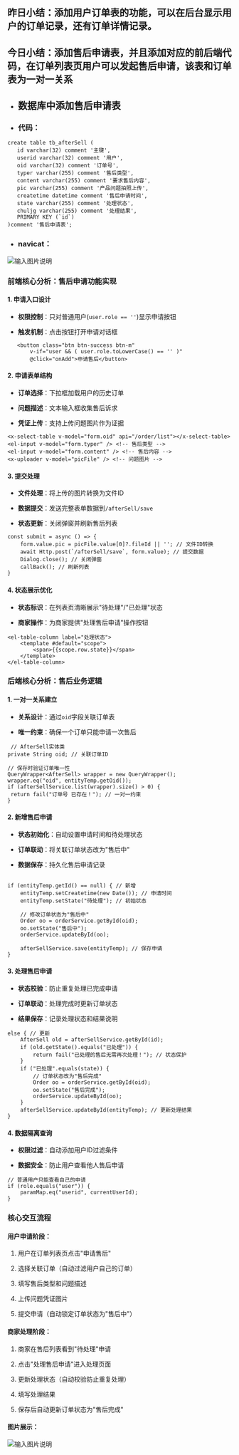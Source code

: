 

## **昨日小结**：添加用户订单表的功能，可以在后台显示用户的订单记录，还有订单详情记录。
## **今日小结**：添加售后申请表，并且添加对应的前后端代码，在订单列表页用户可以发起售后申请，该表和订单表为一对一关系
 - ## **数据库中添加售后申请表**
 - ### 代码：
 ```vue
create table tb_afterSell (  
    id varchar(32) comment '主键',  
    userid varchar(32) comment '用户',  
    oid varchar(32) comment '订单号',  
    typer varchar(255) comment '售后类型',  
    content varchar(255) comment '要求售后内容',  
    pic varchar(255) comment '产品问题拍照上传',  
    createtime datetime comment '售后申请时间',  
    state varchar(255) comment '处理状态',  
    chuljg varchar(255) comment '处理结果',  
    PRIMARY KEY (`id`)  
)comment '售后申请表';
```
- ### navicat：
![输入图片说明](/imgs/2025-06-26/6eRXQPkv2wgTsPhC.png)
### 前端核心分析：售后申请功能实现
#### 1. **申请入口设计**
-   **权限控制**：只对普通用户(`user.role == ''`)显示申请按钮
    
-   **触发机制**：点击按钮打开申请对话框
 ```
    <button class="btn btn-success btn-m" 
        v-if="user && ( user.role.toLowerCase() == '' )" 
        @click="onAdd">申请售后</button>
```
#### 2. **申请表单结构**
-   **订单选择**：下拉框加载用户的历史订单
    
-   **问题描述**：文本输入框收集售后诉求
    
-   **凭证上传**：支持上传问题图片作为证据
```
<x-select-table v-model="form.oid" api="/order/list"></x-select-table>
<el-input v-model="form.typer" /> <!-- 售后类型 -->
<el-input v-model="form.content" /> <!-- 售后内容 -->
<x-uploader v-model="picFile" /> <!-- 问题图片 -->
```
#### 3. **提交处理**




-   **文件处理**：将上传的图片转换为文件ID
    
-   **数据提交**：发送完整表单数据到`/afterSell/save`
    
-   **状态更新**：关闭弹窗并刷新售后列表
```
const submit = async () => {
    form.value.pic = picFile.value[0]?.fileId || ''; // 文件ID转换
    await Http.post(`/afterSell/save`, form.value); // 提交数据
    Dialog.close(); // 关闭弹窗
    callBack(); // 刷新列表
}
```
#### 4. **状态展示优化**




-   **状态标识**：在列表页清晰展示"待处理"/"已处理"状态
    
-   **商家操作**：为商家提供"处理售后申请"操作按钮
```
<el-table-column label="处理状态">
    <template #default="scope">
        <span>{{scope.row.state}}</span>
    </template>
</el-table-column>
```

### 后端核心分析：售后业务逻辑

#### 1. **一对一关系建立**





-   **关系设计**：通过`oid`字段关联订单表
    
-   **唯一约束**：确保一个订单只能申请一次售后
   ```
    // AfterSell实体类
private String oid; // 关联订单ID

// 保存时验证订单唯一性
QueryWrapper<AfterSell> wrapper = new QueryWrapper();
wrapper.eq("oid", entityTemp.getOid());
if (afterSellService.list(wrapper).size() > 0) {
    return fail("订单号 已存在！"); // 一对一约束
}
```
#### 2. **新增售后申请**




-   **状态初始化**：自动设置申请时间和待处理状态
    
-   **订单联动**：将关联订单状态改为"售后中"
    
-   **数据保存**：持久化售后申请记录
```

if (entityTemp.getId() == null) { // 新增
    entityTemp.setCreatetime(new Date()); // 申请时间
    entityTemp.setState("待处理"); // 初始状态
    
    // 修改订单状态为"售后中"
    Order oo = orderService.getById(oid);
    oo.setState("售后中");
    orderService.updateById(oo);
    
    afterSellService.save(entityTemp); // 保存申请
}
```    

#### 3. **处理售后申请**



-   **状态校验**：防止重复处理已完成申请
    
-   **订单联动**：处理完成时更新订单状态
    
-   **结果保存**：记录处理状态和结果说明
```
else { // 更新
    AfterSell old = afterSellService.getById(id);
    if (old.getState().equals("已处理")) {
        return fail("已处理的售后无需再次处理！"); // 状态保护
    }
    if ("已处理".equals(state)) {
        // 订单状态改为"售后完成"
        Order oo = orderService.getById(oid);
        oo.setState("售后完成");
        orderService.updateById(oo);
    }
    afterSellService.updateById(entityTemp); // 更新处理结果
}
```    

#### 4. **数据隔离查询**



-   **权限过滤**：自动添加用户ID过滤条件
    
-   **数据安全**：防止用户查看他人售后申请
```
// 普通用户只能查看自己的申请
if (role.equals("user")) {
    paramMap.eq("userid", currentUserId);
}
```
### 核心交互流程

#### 用户申请阶段：

1.  用户在订单列表页点击"申请售后"
    
2.  选择关联订单（自动过滤用户自己的订单）
    
3.  填写售后类型和问题描述
    
4.  上传问题凭证图片
    
5.  提交申请（自动锁定订单状态为"售后中"）
    

#### 商家处理阶段：

1.  商家在售后列表看到"待处理"申请
    
2.  点击"处理售后申请"进入处理页面
    
3.  更新处理状态（自动校验防止重复处理）
    
4.  填写处理结果
    
5.  保存后自动更新订单状态为"售后完成"
#### 图片展示：
![输入图片说明](/imgs/2025-06-26/LfRKVW2AZL3HwK7P.png)
